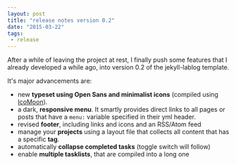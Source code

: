 ```yaml
---
layout: post
title: "release notes version 0.2"
date: "2015-03-22"
tags:
 - release
---
```


After a while of leaving the project at rest, I finally push some features that I already developed a while ago, into version 0.2 of the jekyll-lablog template.

It's major advancements are:

- new **typeset using Open Sans and minimalist icons** (compiled using [IcoMoon](https://icomoon.io/)).
- a dark, **responsive menu**. It smartly provides direct links to all pages or posts that have a `menu:` variable specified in their yml header.
- revised **footer**, including links and icons and an RSS/Atom feed
- manage your **projects** using a layout file that collects all content that has a specific **tag**.
- automatically **collapse completed tasks** (toggle switch will follow)
- enable **multiple tasklists**, that are compiled into a long one
